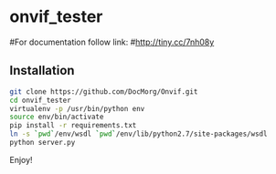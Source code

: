 # onvif_tester

#For documentation follow link:
#http://tiny.cc/7nh08y

## Installation
```bash
git clone https://github.com/DocMorg/Onvif.git
cd onvif_tester
virtualenv -p /usr/bin/python env
source env/bin/activate
pip install -r requirements.txt
ln -s `pwd`/env/wsdl `pwd`/env/lib/python2.7/site-packages/wsdl
python server.py
```

Enjoy!
